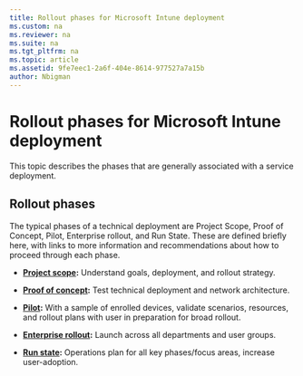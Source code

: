 ```yaml
---
title: Rollout phases for Microsoft Intune deployment
ms.custom: na
ms.reviewer: na
ms.suite: na
ms.tgt_pltfrm: na
ms.topic: article
ms.assetid: 9fe7eec1-2a6f-404e-8614-977527a7a15b
author: Nbigman
---
```

# Rollout phases for Microsoft Intune deployment
This topic describes the phases that are generally associated with a service deployment.

## Rollout phases
The typical phases of a technical deployment are Project Scope, Proof of Concept, Pilot, Enterprise rollout, and Run State. These are defined briefly here, with links to more information and recommendations about how to proceed through each phase.

-   **[Project scope](project-scope.md):** Understand goals, deployment, and rollout strategy.

-   **[Proof of concept](proof-of-concept.md):** Test technical deployment and network architecture.

-   **[Pilot](pilot.md):** With a sample of enrolled devices, validate scenarios, resources, and rollout plans with user in preparation for broad rollout.

-   **[Enterprise rollout](enterprise-rollout.md):** Launch across all departments and user groups.

-   **[Run state](run-state.md):** Operations plan for all key phases/focus areas, increase user-adoption.
